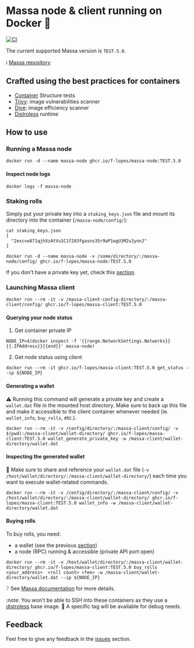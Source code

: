 # Massa node & client running on Docker :whale:

[![CI](https://github.com/f-lopes/massa-docker/actions/workflows/main.yml/badge.svg)](https://github.com/f-lopes/massa-docker/actions/workflows/main.yml)

The current supported Massa version is `TEST.5.0`.

:information_source: [Massa repository](https://github.com/massalabs/massa/)

## Crafted using the best practices for containers

* [Container](https://github.com/GoogleContainerTools/container-structure-test) Structure tests
* [Trivy](https://github.com/aquasecurity/trivy#abstract): image vulnerabilities scanner
* [Dive](https://github.com/wagoodman/dive): image efficiency scanner
* [Distroless](https://github.com/GoogleContainerTools/distroless#why-should-i-use-distroless-images) runtime

## How to use

### Running a Massa node

```shell
docker run -d --name massa-node ghcr.io/f-lopes/massa-node:TEST.5.0
```

#### Inspect node logs
```shell
docker logs -f massa-node
```

### Staking rolls

Simply put your private key into a `staking_keys.json` file and mount its directory into the container (`/massa-node/config/`):
```shell
cat staking_keys.json
[
  "2excvw871qjhXzAtVu1C1f283fgasns35r9aP1wgU3M2v2ynnJ"
]
```

```shell
docker run -d --name massa-node -v /some/directory/:/massa-node/config/ ghcr.io/f-lopes/massa-node:TEST.5.0
```

If you don't have a private key yet, check this [section](#Generating-a-wallet).

### Launching Massa client

```shell
docker run --rm -it -v /massa-client-config-directory/:/massa-client/config/ ghcr.io/f-lopes/massa-client:TEST.5.0
```

#### Querying your node status

1. Get container private IP
```shell
NODE_IP=$(docker inspect -f '{{range.NetworkSettings.Networks}}{{.IPAddress}}{{end}}' massa-node)
```
2. Get node status using client
```shell
docker run --rm -it ghcr.io/f-lopes/massa-client:TEST.5.0 get_status --ip ${NODE_IP}
```

#### Generating a wallet

:warning: Running this command will generate a private key and create a `wallet.dat` file in the mounted host directory.
Make sure to back up this file and make it accessible to the client container whenever needed (ie. `wallet_info`, `buy_rolls`, etc.).

```shell
docker run --rm -it -v /config/directory/:/massa-client/config/ -v $(pwd):/massa-client/wallet-directory/ ghcr.io/f-lopes/massa-client:TEST.5.0 wallet_generate_private_key -w /massa-client/wallet-directory/wallet.dat
```

#### Inspecting the generated wallet

:memo: Make sure to share and reference your `wallet.dat` file (`-v /host/wallet/directory/:/massa-client/wallet-directory/`) each time you want to execute wallet-related commands.

```shell
docker run --rm -it -v /config/directory/:/massa-client/config/ -v /host/wallet/directory/:/massa-client/wallet-directory/ ghcr.io/f-lopes/massa-client:TEST.5.0 wallet_info -w /massa-client/wallet-directory/wallet.dat
```

#### Buying rolls

To buy rolls, you need:
- a wallet (see the previous [section](#Generating-a-wallet))
- a node (RPC) running & accessible (private API port open)

```shell
docker run --rm -it -v /host/wallet/directory/:/massa-client/wallet-directory/ ghcr.io/f-lopes/massa-client:TEST.5.0 buy_rolls <your_address>  <roll count> <fee> -w /massa-client/wallet-directory/wallet.dat --ip ${NODE_IP}
```

:grey_question: See [Massa documentation](https://github.com/massalabs/massa/wiki/staking#buying-rolls) for more details.

:note:
You won't be able to SSH into these containers as they use a [distroless](https://github.com/GoogleContainerTools/distroless#why-should-i-use-distroless-images) base image.
:construction:
A specific tag will be available for debug needs.

## Feedback

Feel free to give any feedback in the [issues](https://github.com/f-lopes/massa-docker/issues) section.